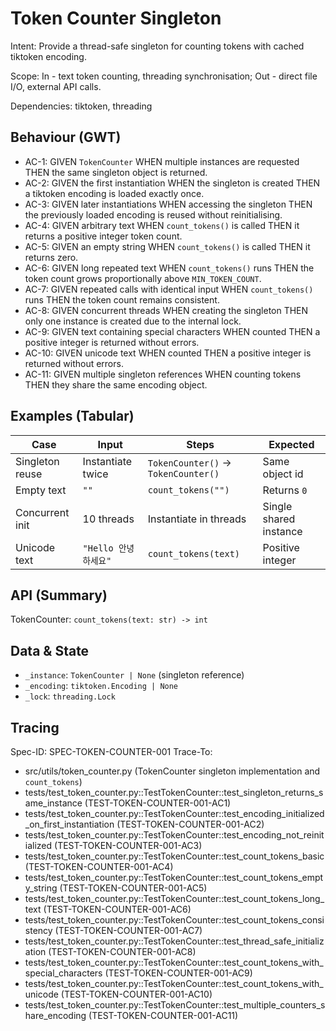 # Token Counter Singleton
Intent: Provide a thread-safe singleton for counting tokens with cached tiktoken encoding.

Scope: In - text token counting, threading synchronisation; Out - direct file I/O, external API calls.

Dependencies: tiktoken, threading

## Behaviour (GWT)
- AC-1: GIVEN `TokenCounter` WHEN multiple instances are requested THEN the same singleton object is returned.
- AC-2: GIVEN the first instantiation WHEN the singleton is created THEN a tiktoken encoding is loaded exactly once.
- AC-3: GIVEN later instantiations WHEN accessing the singleton THEN the previously loaded encoding is reused without reinitialising.
- AC-4: GIVEN arbitrary text WHEN `count_tokens()` is called THEN it returns a positive integer token count.
- AC-5: GIVEN an empty string WHEN `count_tokens()` is called THEN it returns zero.
- AC-6: GIVEN long repeated text WHEN `count_tokens()` runs THEN the token count grows proportionally above `MIN_TOKEN_COUNT`.
- AC-7: GIVEN repeated calls with identical input WHEN `count_tokens()` runs THEN the token count remains consistent.
- AC-8: GIVEN concurrent threads WHEN creating the singleton THEN only one instance is created due to the internal lock.
- AC-9: GIVEN text containing special characters WHEN counted THEN a positive integer is returned without errors.
- AC-10: GIVEN unicode text WHEN counted THEN a positive integer is returned without errors.
- AC-11: GIVEN multiple singleton references WHEN counting tokens THEN they share the same encoding object.

## Examples (Tabular)
| Case | Input | Steps | Expected |
|---|---|---|---|
| Singleton reuse | Instantiate twice | `TokenCounter()` → `TokenCounter()` | Same object id |
| Empty text | `""` | `count_tokens("")` | Returns `0` |
| Concurrent init | 10 threads | Instantiate in threads | Single shared instance |
| Unicode text | `"Hello 안녕하세요"` | `count_tokens(text)` | Positive integer |

## API (Summary)
TokenCounter: `count_tokens(text: str) -> int`

## Data & State
- `_instance`: `TokenCounter | None` (singleton reference)
- `_encoding`: `tiktoken.Encoding | None`
- `_lock`: `threading.Lock`

## Tracing
Spec-ID: SPEC-TOKEN-COUNTER-001
Trace-To:
- src/utils/token_counter.py (TokenCounter singleton implementation and `count_tokens`)
- tests/test_token_counter.py::TestTokenCounter::test_singleton_returns_same_instance (TEST-TOKEN-COUNTER-001-AC1)
- tests/test_token_counter.py::TestTokenCounter::test_encoding_initialized_on_first_instantiation (TEST-TOKEN-COUNTER-001-AC2)
- tests/test_token_counter.py::TestTokenCounter::test_encoding_not_reinitialized (TEST-TOKEN-COUNTER-001-AC3)
- tests/test_token_counter.py::TestTokenCounter::test_count_tokens_basic (TEST-TOKEN-COUNTER-001-AC4)
- tests/test_token_counter.py::TestTokenCounter::test_count_tokens_empty_string (TEST-TOKEN-COUNTER-001-AC5)
- tests/test_token_counter.py::TestTokenCounter::test_count_tokens_long_text (TEST-TOKEN-COUNTER-001-AC6)
- tests/test_token_counter.py::TestTokenCounter::test_count_tokens_consistency (TEST-TOKEN-COUNTER-001-AC7)
- tests/test_token_counter.py::TestTokenCounter::test_thread_safe_initialization (TEST-TOKEN-COUNTER-001-AC8)
- tests/test_token_counter.py::TestTokenCounter::test_count_tokens_with_special_characters (TEST-TOKEN-COUNTER-001-AC9)
- tests/test_token_counter.py::TestTokenCounter::test_count_tokens_with_unicode (TEST-TOKEN-COUNTER-001-AC10)
- tests/test_token_counter.py::TestTokenCounter::test_multiple_counters_share_encoding (TEST-TOKEN-COUNTER-001-AC11)
